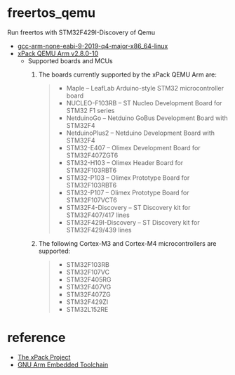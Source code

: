 # freertos_qemu

Run freertos with STM32F429I-Discovery of Qemu

+ [gcc-arm-none-eabi-9-2019-q4-major-x86_64-linux](https://developer.arm.com/-/media/Files/downloads/gnu-rm/9-2019q4/gcc-arm-none-eabi-9-2019-q4-major-aarch64-linux.tar.bz2?revision=4583ce78-e7e7-459a-ad9f-bff8e94839f1&la=en&hash=550DB9C0184B7C70B6C020A5DCBB9D1E156264B7)
+ [xPack QEMU Arm v2.8.0-10](https://github.com/xpack-dev-tools/qemu-arm-xpack/releases/tag/v2.8.0-10/)
    - Supported boards and MCUs
        1. The boards currently supported by the xPack QEMU Arm are:

            > + Maple – LeafLab Arduino-style STM32 microcontroller board
            > + NUCLEO-F103RB – ST Nucleo Development Board for STM32 F1 series
            > + NetduinoGo – Netduino GoBus Development Board with STM32F4
            > + NetduinoPlus2 – Netduino Development Board with STM32F4
            > + STM32-E407 – Olimex Development Board for STM32F407ZGT6
            > + STM32-H103 – Olimex Header Board for STM32F103RBT6
            > + STM32-P103 – Olimex Prototype Board for STM32F103RBT6
            > + STM32-P107 – Olimex Prototype Board for STM32F107VCT6
            > + STM32F4-Discovery – ST Discovery kit for STM32F407/417 lines
            > + STM32F429I-Discovery – ST Discovery kit for STM32F429/439 lines

        1. The following Cortex-M3 and Cortex-M4 microcontrollers are supported:

            > + STM32F103RB
            > + STM32F107VC
            > + STM32F405RG
            > + STM32F407VG
            > + STM32F407ZG
            > + STM32F429ZI
            > + STM32L152RE



# reference

+ [The xPack Project](https://xpack.github.io/qemu-arm/releases/)
+ [GNU Arm Embedded Toolchain](https://developer.arm.com/tools-and-software/open-source-software/developer-tools/gnu-toolchain/gnu-rm/downloads)
